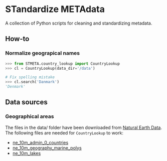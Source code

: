 # STandardize METAdata
A collection of Python scripts for cleaning and standardizing metadata.

## How-to
### Normalize geograpical names
```python
>>> from STMETA.country_lookup import CountryLookup
>>> cl = CountryLookup(data_dir='/data')

# Fix spelling mistake
>>> cl.search('Danmark')
'Denmark'
```

## Data sources
### Geographical areas
The files in the data/ folder have been downloaded from [Natural Earth Data](https://www.naturalearthdata.com/). 
The following files are needed for `CountryLookup` to work:
* [ne_10m_admin_0_countries](https://www.naturalearthdata.com/http//www.naturalearthdata.com/download/10m/cultural/ne_10m_admin_0_countries.zip)
* [ne_10m_geography_marine_polys](https://www.naturalearthdata.com/http//www.naturalearthdata.com/download/10m/physical/ne_10m_geography_marine_polys.zip)
* [ne_10m_lakes](https://www.naturalearthdata.com/http//www.naturalearthdata.com/download/10m/physical/ne_10m_lakes.zip)